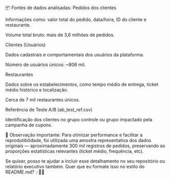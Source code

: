 📦 Fontes de dados analisadas:
Pedidos dos clientes

Informações como: valor total do pedido, data/hora, ID do cliente e restaurante.

Volume total bruto: mais de 3,6 milhões de pedidos.

Clientes (Usuários)

Dados cadastrais e comportamentais dos usuários da plataforma.

Número de usuários únicos: ~806 mil.

Restaurantes

Dados sobre os estabelecimentos, como tempo médio de entrega, ticket médio histórico e localização.

Cerca de 7 mil restaurantes únicos.

Referência de Teste A/B (ab_test_ref.csv)

Identificação dos clientes no grupo controle ou grupo impactado pela campanha de cupons.

🎯 Observação importante:
Para otimizar performance e facilitar a reprodutibilidade, foi utilizada uma amostra representativa dos dados originais — aproximadamente 300 mil registros de pedidos, preservando as proporções estatísticas relevantes (ticket médio, frequência, etc).

Se quiser, posso te ajudar a incluir esse detalhamento no seu repositório ou relatório executivo também. Quer que eu formate isso no estilo do README.md? 💡📘🚀


